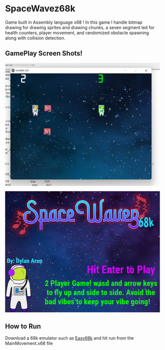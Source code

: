 # SpaceWavez68k
Game built in Assembly language x68 ! In this game I handle bitmap drawing for drawing sprites and drawing chunks, a seven segment led for health counters, player movement, and randomized obstacle spawning along with collision detection.


## GamePlay Screen Shots!
![GamePlay](https://github.com/DylanNAron/SpaceWavez68k/blob/main/Gameplay.png)

![Title](https://github.com/DylanNAron/SpaceWavez68k/blob/main/TitleScreen.png)

## How to Run 
Download a 68k emulator such as [Easy68k](http://www.easy68k.com/) and hit run from the MainMovement.x68 file
